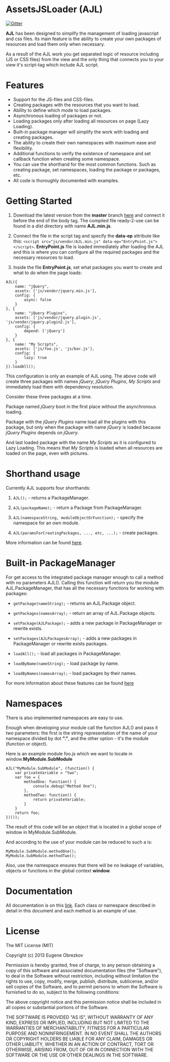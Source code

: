 AssetsJSLoader (AJL)
====================

[![Gitter](https://badges.gitter.im/Join%20Chat.svg)](https://gitter.im/ghaiklor/assetsjsloader?utm_source=badge&utm_medium=badge&utm_campaign=pr-badge&utm_content=badge)

**AJL** has been designed to simplify the management of loading javascript and css files. Its main feature is the ability to create your own packages of resources and load them only when necessary.

As a result of the AJL work you get separated logic of resource including (JS or CSS files) from the view and the only thing that connects you to your view it's script-tag which include AJL script.

Features
====================

+ Support for the JS-files and CSS-files.
+ Creating packages with the resources that you want to load.
+ Ability to define which mode to load packages.
+ Asynchronous loading of packages or not.
+ Loading packages only after loading all resources on page (Lazy Loading).
+ Built-in package manager will simplify the work with loading and creating packages.
+ The ability to create their own namespaces with maximum ease and flexibility.
+ Additional functions to verify the existence of namespace and set callback function when creating some namespace.
+ You can use the shorthand for the most common functions. Such as creating package, set namespaces, loading the package or packages, etc.
+ All code is thoroughly documented with examples.

Getting Started
====================

1. Download the latest version from the **master** branch [here](https://github.com/ghaiklor/assetsjsloader/archive/master.zip) and connect it before the end of the body tag. The compiled file ready-2-use can be found in a *dist* directory with name **AJL.min.js**.

2. Connect the file in the script tag and specify the **data-ep** attribute like this: `<script src="js/vendor/AJL.min.js" data-ep="EntryPoint.js"></script>`. **EntryPoint.js** file is loaded immediately after loading the AJL and this is where you can configure all the required packages and the necessary resources to load.

3. Inside the file **EntryPoint.js**, set what packages you want to create and what to do when the page loads:

```
AJL({
    name: "jQuery",
    assets: ['js/vendor/jquery.min.js'],
    config: {
        async: false
    }
}, {
    name: "jQuery Plugins",
    assets: ['js/vendor/jquery.plugin.js', 'js/vendor/jquery.plugin2.js'],
    config: {
        depend: ['jQuery']
    }
}, {
    name: "My Scripts",
    assets: ['js/foo.js', 'js/bar.js'],
    config: {
        lazy: true
    }
}).loadAll();
```

This configuration is only an example of AJL using. The above code will create three packages with names *jQuery*, *jQuery Plugins*, *My Scripts* and immediately load them with dependency resolution.

Consider these three packages at a time.

Package named *jQuery* boot in the first place without the asynchronous loading.

Package with the *jQuery Plugins* name load all the plugins with this package, but only when the package with name *jQuery* is loaded because *jQuery Plugins* depends on *jQuery*.

And last loaded package with the name *My Scripts* as it is configured to Lazy Loading. This means that *My Scripts* is loaded when all resources are loaded on the page, even with pictures.

Shorthand usage
====================

Currently AJL supports four shorthands:

1. `AJL();` - returns a PackageManager.

2. `AJL(packageName);` - return a Package from PackageManager.

3. `AJL(namespaceString, moduleObjectOrFunction);` - specify the namespace for an own module.

4. `AJL(paramsForCreatingPackages, ..., etc, ...);` - create packages.

More information can be found [here](http://ghaiklor.github.io/assetsjsloader/doc/AJL.html).

Built-in PackageManager
====================

For get access to the integrated package manager enough to call a method with no parameters AJL(). Calling this function will return you the module AJL.PackageManager, that has all the necessary functions for working with packages:

+ `getPackage(nameString);` - returns an AJL.Package object.

+ `getPackages(namesArray);` - return an array of AJL.Package objects.

+ `setPackage(AJLPackage);` - adds a new package in PackageManager or rewrite exists.

+ `setPackages(AJLPackagesArray);` - adds a new packages in PackageManager or rewrite exists packages.

+ `loadAll();` - load all packages in PackageManager.

+ `loadByName(nameString);` - load package by name.

+ `loadByNames(namesArray);` - load packages by their names.

For more information about these features can be found [here](http://ghaiklor.github.io/assetsjsloader/doc/AJL.PackageManager.html)

Namespaces
====================

There is also implemented namespaces are easy to use.

Enough when developing your module call the function AJL() and pass it two parameters: the first is the string representation of the name of your namespace divided by dot **"."**, and the other option - it's the module (function or object).

Here is an example module foo.js which we want to locate in window.**MyModule.SubModule**

```
AJL("MyModule.SubModule", (function() {
    var privateVariable = "two";
    var foo = {
        methodOne: function() {
            console.debug("Method One");
        },
        methodTwo: function() {
            return privateVariable;
        }
    }
    return foo;
})());
```

The result of this code will be an object that is located in a global scope of window in MyModule.SubModule.

And according to the use of your module can be reduced to such a is:

```
MyModule.SubModule.methodOne();
MyModule.SubModule.methodTwo();
```

Also, use the namespace ensures that there will be no leakage of variables, objects or functions in the global context **window**.

Documentation
====================

All documentation is on this [link](http://ghaiklor.github.io/assetsjsloader/doc/AJL.html). Each class or namespace described in detail in this document and each method is an example of use.

License
====================

The MIT License (MIT)

Copyright (c) 2013 Eugene Obrezkov

Permission is hereby granted, free of charge, to any person obtaining a copy of this software and associated documentation files (the "Software"), to deal in the Software without restriction, including without limitation the rights to use, copy, modify, merge, publish, distribute, sublicense, and/or sell copies of the Software, and to permit persons to whom the Software is furnished to do so, subject to the following conditions:

The above copyright notice and this permission notice shall be included in all copies or substantial portions of the Software.

THE SOFTWARE IS PROVIDED "AS IS", WITHOUT WARRANTY OF ANY KIND, EXPRESS OR
IMPLIED, INCLUDING BUT NOT LIMITED TO THE WARRANTIES OF MERCHANTABILITY, FITNESS FOR A PARTICULAR PURPOSE AND NONINFRINGEMENT. IN NO EVENT SHALL THE AUTHORS OR COPYRIGHT HOLDERS BE LIABLE FOR ANY CLAIM, DAMAGES OR OTHER LIABILITY, WHETHER IN AN ACTION OF CONTRACT, TORT OR OTHERWISE, ARISING FROM, OUT OF OR IN CONNECTION WITH THE SOFTWARE OR THE USE OR OTHER DEALINGS IN THE SOFTWARE.